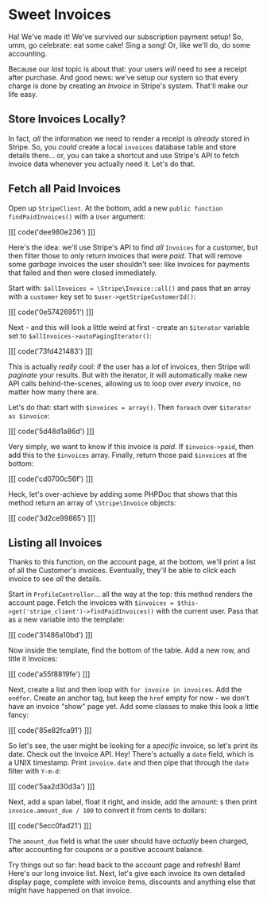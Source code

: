 # Sweet Invoices

Ha! We've made it! We've survived our subscription payment setup! So, umm, go celebrate:
eat some cake! Sing a song! Or, like we'll do, do some accounting.

Because our *last* topic is about that: your users *will* need to see a receipt
after purchase. And good news: we've setup our system so that every charge is
done by creating an *Invoice* in Stripe's system. That'll make our life easy.

## Store Invoices Locally?

In fact, *all* the information we need to render a receipt is *already* stored in
Stripe. So, you *could* create a local `invoices` database table and store details
there... or, you can take a shortcut and use Stripe's API to fetch invoice data whenever
you actually need it. Let's do that.

## Fetch all Paid Invoices

Open up `StripeClient`. At the bottom, add a new `public function findPaidInvoices()`
with a `User` argument:

[[[ code('dee980e236') ]]]

Here's the idea: we'll use Stripe's API to find *all* `Invoices` for a customer,
but then filter those to only return invoices that were *paid*. That will remove
some *garbage* invoices the user shouldn't see: like invoices for payments that failed
and then were closed immediately.

Start with: `$allInvoices = \Stripe\Invoice::all()` and pass that an array with a
`customer` key set to `$user->getStripeCustomerId()`:

[[[ code('0e57426951') ]]]

Next - and this will look a little weird at first - create an `$iterator` variable
set to `$allInvoices->autoPagingIterator()`:

[[[ code('73fd421483') ]]]

This is actually *really* cool: if the user has a *lot* of invoices, then Stripe
will *paginate* your results. But with the iterator, it will automatically make new
API calls behind-the-scenes, allowing us to loop over *every* invoice, no matter
how many there are.

Let's do that: start with `$invoices = array()`. Then `foreach` over
`$iterator as $invoice`:

[[[ code('5d48d1a86d') ]]]

Very simply, we want to know if this invoice is *paid*. If `$invoice->paid`, then
add this to the `$invoices` array. Finally, return those paid `$invoices` at the bottom:

[[[ code('cd0700c56f') ]]]

Heck, let's over-achieve by adding some PHPDoc that shows that this method return
an array of `\Stripe\Invoice` objects:

[[[ code('3d2ce99865') ]]]

## Listing all Invoices

Thanks to this function, on the account page, at the bottom, we'll print a list of
all the Customer's invoices. Eventually, they'll be able to click each invoice to
see *all* the details.

Start in `ProfileController`... all the way at the top: this method renders the account
page. Fetch the invoices with
`$invoices = $this->get('stripe_client')->findPaidInvoices()` with the current user.
Pass that as a new variable into the template:

[[[ code('31486a10bd') ]]]

Now inside the template, find the bottom of the table. Add a new row, and title
it Invoices:

[[[ code('a55f8819fe') ]]]

Next, create a list and then loop with `for invoice in invoices`. Add the `endfor`.
Create an anchor tag, but keep the `href` empty for now - we don't have an invoice
"show" page yet. Add some classes to make this look a little fancy:

[[[ code('85e82fca91') ]]]

So let's see, the user might be looking for a *specific* invoice, so let's print
its date. Check out the Invoice API. Hey! There's actually a `date` field, which
is a UNIX timestamp. Print `invoice.date` and then pipe that through the `date` filter
with `Y-m-d`:

[[[ code('5aa2d30d3a') ]]]

Next, add a span label, float it right, and inside, add the amount: `$` then print
`invoice.amount_due / 100` to convert it from cents to dollars:

[[[ code('5ecc0fad21') ]]]

The `amount_due` field is what the user should have *actually* been charged,
after accounting for coupons or a positive account balance.

Try things out so far: head back to the account page and refresh! Bam! Here's our
long invoice list. Next, let's give each invoice its own detailed display page, complete
with invoice items, discounts and anything else that might have happened on that
invoice.
